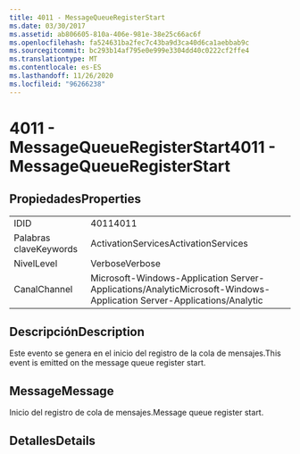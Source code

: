 ```yaml
---
title: 4011 - MessageQueueRegisterStart
ms.date: 03/30/2017
ms.assetid: ab806605-810a-406e-981e-38e25c66ac6f
ms.openlocfilehash: fa524631ba2fec7c43ba9d3ca40d6ca1aebbab9c
ms.sourcegitcommit: bc293b14af795e0e999e3304dd40c0222cf2ffe4
ms.translationtype: MT
ms.contentlocale: es-ES
ms.lasthandoff: 11/26/2020
ms.locfileid: "96266238"
---
```

# <a name="4011---messagequeueregisterstart"></a><span data-ttu-id="e99e4-102">4011 - MessageQueueRegisterStart</span><span class="sxs-lookup"><span data-stu-id="e99e4-102">4011 - MessageQueueRegisterStart</span></span>

## <a name="properties"></a><span data-ttu-id="e99e4-103">Propiedades</span><span class="sxs-lookup"><span data-stu-id="e99e4-103">Properties</span></span>  
  
|||  
|-|-|  
|<span data-ttu-id="e99e4-104">ID</span><span class="sxs-lookup"><span data-stu-id="e99e4-104">ID</span></span>|<span data-ttu-id="e99e4-105">4011</span><span class="sxs-lookup"><span data-stu-id="e99e4-105">4011</span></span>|  
|<span data-ttu-id="e99e4-106">Palabras clave</span><span class="sxs-lookup"><span data-stu-id="e99e4-106">Keywords</span></span>|<span data-ttu-id="e99e4-107">ActivationServices</span><span class="sxs-lookup"><span data-stu-id="e99e4-107">ActivationServices</span></span>|  
|<span data-ttu-id="e99e4-108">Nivel</span><span class="sxs-lookup"><span data-stu-id="e99e4-108">Level</span></span>|<span data-ttu-id="e99e4-109">Verbose</span><span class="sxs-lookup"><span data-stu-id="e99e4-109">Verbose</span></span>|  
|<span data-ttu-id="e99e4-110">Canal</span><span class="sxs-lookup"><span data-stu-id="e99e4-110">Channel</span></span>|<span data-ttu-id="e99e4-111">Microsoft-Windows-Application Server-Applications/Analytic</span><span class="sxs-lookup"><span data-stu-id="e99e4-111">Microsoft-Windows-Application Server-Applications/Analytic</span></span>|  
  
## <a name="description"></a><span data-ttu-id="e99e4-112">Descripción</span><span class="sxs-lookup"><span data-stu-id="e99e4-112">Description</span></span>  

 <span data-ttu-id="e99e4-113">Este evento se genera en el inicio del registro de la cola de mensajes.</span><span class="sxs-lookup"><span data-stu-id="e99e4-113">This event is emitted on the message queue register start.</span></span>  
  
## <a name="message"></a><span data-ttu-id="e99e4-114">Message</span><span class="sxs-lookup"><span data-stu-id="e99e4-114">Message</span></span>  

 <span data-ttu-id="e99e4-115">Inicio del registro de cola de mensajes.</span><span class="sxs-lookup"><span data-stu-id="e99e4-115">Message queue register start.</span></span>  
  
## <a name="details"></a><span data-ttu-id="e99e4-116">Detalles</span><span class="sxs-lookup"><span data-stu-id="e99e4-116">Details</span></span>
